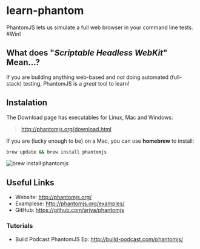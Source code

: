 learn-phantom
=============

PhantomJS lets us simulate a full web browser in your command line tests. #Win!

## What does "*Scriptable Headless WebKit*" Mean...?



If you are building anything web-based and *not* doing
automated (full-stack) testing, PhantomJS is a *great* tool to learn!

## Instalation

The Download page has executables for Linux, Mac and Windows:

> http://phantomjs.org/download.html

If you are (lucky enough to be) on a Mac, you can use **homebrew** to install:
```sh
brew update && brew install phantomjs
```

![brew install phantomjs](http://i.imgur.com/h9yiZNj.png "Brew install phantomjs")

## Useful Links

- Website: http://phantomjs.org/
- Examplese: http://phantomjs.org/examples/
- GitHub:  https://github.com/ariya/phantomjs

### Tutorials

- Build Podcast PhantomJS Ep: http://build-podcast.com/phantomjs/